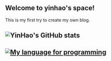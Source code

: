 ## Welcome to yinhao's space!
This is my first try to create my own blog.

![YinHao's GitHub stats](https://github-readme-stats.vercel.app/api?username=yinhao1102&theme=dark&show_icons=true)
-------------------------------------------------------------------------------------------------------------------------------------------------------
[![My language for programming](https://github-readme-stats.vercel.app/api/top-langs/?username=yinhao1102)](https://github.com/yinhao1102/github-readme-stats)
---
